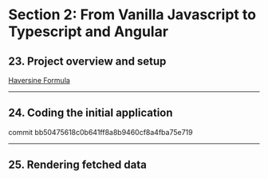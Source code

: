 # Section 2: From Vanilla Javascript to Typescript and Angular

## 23. Project overview and setup

[Haversine Formula](https://en.wikipedia.org/wiki/Haversine_formula)

---

## 24. Coding the initial application

commit bb50475618c0b641ff8a8b9460cf8a4fba75e719

---
## 25. Rendering fetched data

